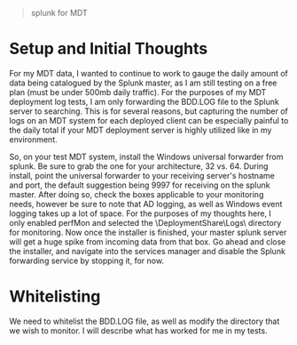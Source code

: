 >splunk for MDT

# Setup and Initial Thoughts
For my MDT data, I wanted to continue to work to gauge the daily amount of data being catalogued by the Splunk master, as I am still testing on a free plan (must be under 500mb daily traffic). For the purposes of my MDT deployment log tests, I am only forwarding the BDD.LOG file to the Splunk server to searching. This is for several reasons, but capturing the number of logs on an MDT system for each deployed client can be especially painful to the daily total if your MDT deployment server is highly utilized like in my environment.

So, on your test MDT system, install the Windows universal forwarder from splunk. Be sure to grab the one for your architecture, 32 vs. 64. During install, point the universal forwarder to your receiving server's hostname and port, the default suggestion being 9997 for receiving on the splunk master. After doing so, check the boxes applicable to your monitoring needs, however be sure to note that AD logging, as well as Windows event logging takes up a lot of space. For the purposes of my thoughts here, I only enabled perfMon and selected the \\DeploymentShare\Logs\ directory for monitoring. Now once the installer is finished, your master splunk server will get a huge spike from incoming data from that box. Go ahead and close the installer, and navigate into the services manager and disable the Splunk forwarding service by stopping it, for now.

# Whitelisting
We need to whitelist the BDD.LOG file, as well as modify the directory that we wish to monitor. I will describe what has worked for me in my tests.
